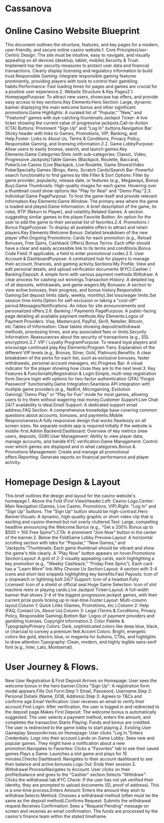 # Cassanova
# Online Casino Website Blueprint
This document outlines the structure, features, and key pages for a modern, user-friendly, and secure online casino website.1. Core PrinciplesUser-Centric Design: The site must be intuitive, easy to navigate, and visually appealing on all devices (desktop, tablet, mobile).Security & Trust: Implement top-tier security measures to protect user data and financial transactions. Clearly display licensing and regulatory information to build trust.Responsible Gaming: Integrate responsible gaming features prominently, providing players with tools to control their gambling habits.Performance: Fast loading times for pages and games are crucial for a positive user experience.2. Website Structure & Key Pages2.1. HomepagePurpose: To attract new users, showcase top offers, and provide easy access to key sections.Key Elements:Hero Section: Large, dynamic banner displaying the main welcome bonus and other significant promotions.Game Highlights: A curated list of "Popular," "New," and "Featured" games with eye-catching thumbnails.Jackpot Ticker: A live ticker showing the current value of progressive jackpots.Call-to-Action (CTA) Buttons: Prominent "Sign Up" and "Log In" buttons.Navigation Bar: Sticky header with links to Games, Promotions, VIP, Banking, and Help.Footer: Links to About Us, Terms & Conditions, Privacy Policy, Responsible Gaming, and licensing information.2.2. Game LobbyPurpose: Allow users to easily browse, search, and launch games.Key Elements:Game Categories:Slots (with sub-categories: Classic, Video, Progressive Jackpots)Table Games (Blackjack, Roulette, Baccarat, Poker)Live Casino (Live Blackjack, Live Roulette, Game Shows)Video PokerSpecialty Games (Bingo, Keno, Scratch Cards)Search Bar: Powerful search functionality to find games by title.Filter & Sort Options: Filter by game provider, popularity, release date, or features (e.g., Megaways, Bonus Buy).Game Thumbnails: High-quality images for each game. Hovering over a thumbnail could show options like "Play for Real" and "Demo Play."2.3. Individual Game PagePurpose: To host the game itself and provide relevant information.Key Elements:Game Window: The primary area where the game is loaded and played.Game Information: A brief description of the game, its rules, RTP (Return to Player), and volatility.Related Games: A section suggesting similar games to the player.Favorite Button: An option for the user to add the game to their personal list of favorites.2.4. Promotions / Bonus PagePurpose: To display all available offers to attract and retain players.Key Elements:Welcome Bonus: Detailed breakdown of the new player offer.Ongoing Promotions: Cards for each promotion (e.g., Reload Bonuses, Free Spins, Cashback Offers).Bonus Terms: Each offer should have a clear and easily accessible link to its terms and conditions.Bonus Code Field: If applicable, a field to enter promotional codes.2.5. User Account & DashboardPurpose: A centralized hub for players to manage their account, finances, and gaming activity.Sections:My Profile: View and edit personal details, and upload verification documents (KYC).Cashier / Banking:Deposit: A simple form with various payment methods.Withdraw: A clear process for cashing out winnings.Transaction History: A detailed log of all deposits, withdrawals, and game wagers.My Bonuses: A section to view active bonuses, their progress, and bonus history.Responsible Gaming:Set deposit limits (daily, weekly, monthly).Set loss/wager limits.Set session time limits.Option for self-exclusion or taking a "cool-off" period.Messages/Notifications: An inbox for site announcements and personalized offers.2.6. Banking / Payments PagePurpose: A public-facing page detailing all available payment methods.Key Elements:Logos of Payment Providers: Visa, Mastercard, PayPal, Skrill, Neteller, Bitcoin, etc.Tables of Information: Clear tables showing deposit/withdrawal methods, processing times, and any associated fees or limits.Security Information: Reassurances about the security of transactions (e.g., SSL encryption).2.7. VIP / Loyalty ProgramPurpose: To reward loyal players and encourage continued play.Key Elements:Program Tiers: Explanation of the different VIP levels (e.g., Bronze, Silver, Gold, Platinum).Benefits: A clear breakdown of the perks for each tier, such as exclusive bonuses, faster withdrawals, personal account managers, etc.Progress Bar: A visual indicator for the player showing how close they are to the next level.3. Key Features & FunctionalityRegistration & Login:Simple, multi-step registration form.Secure login with options for two-factor authentication (2FA)."Forgot Password" functionality.Game Integration:Seamless API integration with multiple game providers (e.g., NetEnt, Microgaming, Evolution Gaming)."Demo Play" or "Play for Fun" mode for most games, allowing users to try them without wagering real money.Customer Support:Live Chat: 24/7 availability is ideal.Email Support: A dedicated support email address.FAQ Section: A comprehensive knowledge base covering common questions about accounts, bonuses, and payments.Mobile Responsiveness:A fully responsive design that works flawlessly on all screen sizes. No separate mobile app is required initially if the website is mobile-first.Admin Backend:Dashboard: Overview of key metrics (new users, deposits, GGR).User Management: Ability to view player data, manage accounts, and handle KYC verification.Game Management: Control over which games are displayed and in what categories.Bonus & Promotions Management: Create and manage all promotional offers.Reporting: Generate reports on financial performance and player activity.

# Homepage Design & Layout
This brief outlines the design and layout for the casino website's homepage.1. Above the Fold (First View)Header:Left: Casino Logo.Center: Main Navigation (Games, Live Casino, Promotions, VIP).Right: "Log In" and "Sign Up" buttons. The "Sign Up" button should be high-contrast.Hero Banner:Visuals: A dynamic, high-quality graphic or short video clip that is exciting and casino-themed but not overly cluttered.Text: Large, compelling headline announcing the Welcome Bonus (e.g., "Get a 200% Bonus up to $500 + 100 Free Spins!").CTA: A prominent "Join Now" button in the center of the banner.2. Below the FoldGame Lobby Preview:Layout: A horizontal scrolling section with tabs for "Popular," "New Games," and "Jackpots."Thumbnails: Each game thumbnail should be vibrant and show the game's title clearly. A "Play Now" button appears on hover.Promotions Section:Layout: A grid of 2-3 visually appealing cards, each highlighting a key promotion (e.g., "Weekly Cashback," "Friday Free Spins"). Each card has a "Learn More" link.Why Choose Us Section:Layout: A section with 3-4 icons and short text snippets highlighting key benefits:Fast Payouts: Icon of a stopwatch or lightning bolt.24/7 Support: Icon of a headset.Fully Licensed: Icon of a shield or official seal.Huge Game Selection: Icon of slot machine reels or playing cards.Live Jackpot Ticker:Layout: A full-width banner that shows 3-4 of the biggest progressive jackpot games, with their current prize pools ticking up in real-time.Footer:Layout: Multi-column layout.Column 1: Quick Links (Games, Promotions, etc.).Column 2: Help (FAQ, Contact Us, About Us).Column 3: Legal (Terms & Conditions, Privacy Policy, Responsible Gaming).Bottom Bar: Logos of payment providers and gambling licenses. Copyright information.3. Color Palette & TypographyPrimary Colors: Dark, sophisticated colors like deep blue, black, or charcoal to convey a premium feel.Accent Colors: Bright, energetic colors like gold, electric blue, or magenta for buttons, CTAs, and highlights to draw attention.Typography: Clean, modern, and highly legible sans-serif font (e.g., Inter, Lato, Montserrat).

# User Journey & Flows. 
New User Registration & First Deposit 
Arrives on Homepage: User sees the welcome bonus in the hero banner.Clicks "Sign Up": A registration form modal appears.Fills Out Form:Step 1: Email, Password, Username.Step 2: Personal Details (Name, DOB, Address).Step 3: Agrees to T&Cs and confirms age.Email Verification: User receives an email to verify their account.First Login: After verification, the user is logged in and redirected to the deposit page.Makes First Deposit: The welcome bonus is automatically suggested. The user selects a payment method, enters the amount, and completes the transaction.Starts Playing: Funds and bonus are credited. The user is redirected to the game lobby to start playing.2. Existing User Gameplay SessionArrives on Homepage: User clicks "Log In."Enters Credentials: Logs into their account.Lands on Game Lobby: Sees new and popular games. They might have a notification about a new promotion.Navigates to Favorites: Clicks a "Favorites" tab to see their saved games.Plays a Game: Launches a slot game and plays for 15 minutes.Checks Dashboard: Navigates to their account dashboard to see their balance and active bonuses.Logs Out: Ends their session.3. Withdrawal ProcessNavigates to Account: User clicks on their profile/balance and goes to the "Cashier" section.Selects "Withdraw": Clicks the withdrawal tab.KYC Check: If the user has not yet verified their identity, they are prompted to upload documents (ID, proof of address). This is a one-time process.Enters Amount: Enters the amount they wish to withdraw.Selects Method: Chooses a withdrawal method (often must be the same as the deposit method).Confirms Request: Submits the withdrawal request.Receives Confirmation: Sees a "Request Pending" message on screen and receives an email confirmation. The funds are processed by the casino's finance team within the stated timeframe.
